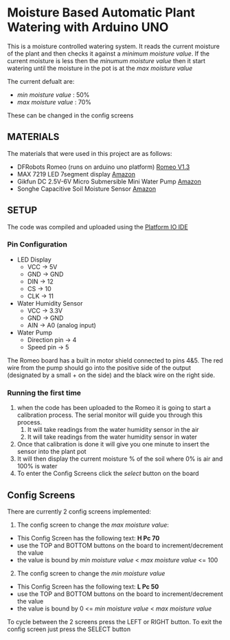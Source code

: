 # Moisture Based Automatic Plant Watering with Arduino UNO

This is a moisture controlled watering system. It reads the current moisture of the plant and then checks it against a *minimum moisture value*. If the current moisture is less then the *minumum moisture value* then it start watering until the moisture in the pot is at the *max moisture value*

The current defualt are:
- *min moisture value* : 50%
- *max moisture value* : 70%

These can be changed in the config screens

## MATERIALS

The materials that were used in this project are as follows:
- DFRobots Romeo (runs on arduino uno platform) [Romeo V1.3](https://www.dfrobot.com/product-656.html)
- MAX 7219 LED 7segment display [Amazon](https://www.amazon.com/gp/product/B086GKV958/ref=ppx_yo_dt_b_asin_title_o09_s00?ie=UTF8&psc=1)
- Gikfun DC 2.5V-6V Micro Submersible Mini Water Pump [Amazon](https://www.amazon.com/gp/product/B0957BS936/ref=ppx_yo_dt_b_asin_title_o07_s00?ie=UTF8&psc=1)
- Songhe Capacitive Soil Moisture Sensor [Amazon](https://www.amazon.com/gp/product/B07SYBSHGX/ref=ppx_yo_dt_b_asin_title_o00_s00?ie=UTF8&psc=1)

## SETUP

The code was compiled and uploaded using the [Platform IO IDE](https://platformio.org/platformio-ide)

### Pin Configuration

- LED Display
  - VCC -> 5V
  - GND -> GND
  - DIN -> 12
  - CS -> 10
  - CLK -> 11
- Water Humidity Sensor
  - VCC -> 3.3V
  - GND -> GND
  - AIN -> A0 (analog input)
- Water Pump
  - Direction pin -> 4
  - Speed pin -> 5

The Romeo board has a built in motor shield connected to pins 4&5. The red wire from the pump should go into the positive side of the output (designated by a small + on the side) and the black wire on the right side.

### Running the first time

1. when the code has been uploaded to the Romeo it is going to start a calibration process. The serial monitor will guide you through this process.
    1. It will take readings from the water humidity sensor in the air
    2. It will take readings from the water humidity sensor in water
2. Once that calibration is done it will give you one minute to insert the sensor into the plant pot
3. It will then display the current moisture % of the soil where 0% is air and 100% is water
4. To enter the Config Screens click the *select* button on the board

## Config Screens

There are currently 2 config screens implemented:
1. The config screen to change the *max moisture value*:
  - This Config Screen has the following text: **H Pc  70**
  - use the TOP and BOTTOM buttons on the board to increment/decrement the value
  - the value is bound by *min moisture value* < *max moisture value* <= 100
2. The config screen to change the *min moisture value*
  - This Config Screen has the following text: **L Pc  50**
  - use the TOP and BOTTOM buttons on the board to increment/decrement the value
  - the value is bound by 0 <= *min moisture value* < *max moisture value*

To cycle between the 2 screens press the LEFT or RIGHT button. To exit the config screen just press the SELECT button 
